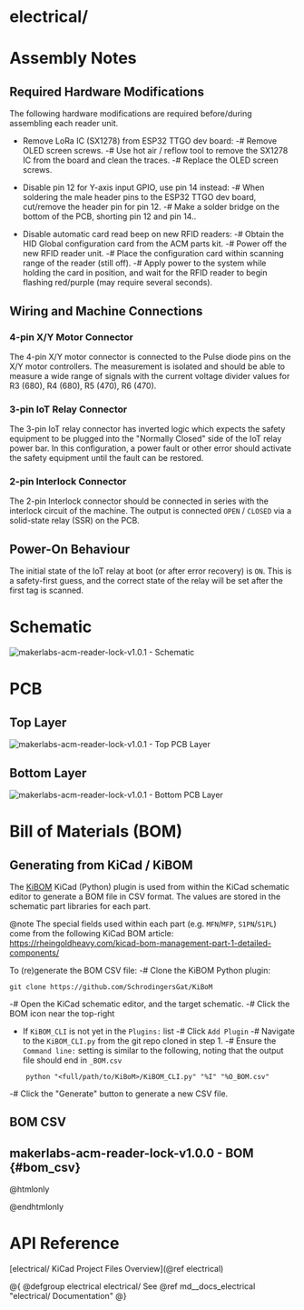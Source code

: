 electrical/
=========================================

# Assembly Notes
## Required Hardware Modifications
The following hardware modifications are required before/during assembling each
reader unit.

- Remove LoRa IC (SX1278) from ESP32 TTGO dev board:
  -# Remove OLED screen screws.
  -# Use hot air / reflow tool to remove the SX1278 IC from the board and clean
  the traces.
  -# Replace the OLED screen screws.

- Disable pin 12 for Y-axis input GPIO, use pin 14 instead:
  -# When soldering the male header pins to the ESP32 TTGO dev board, cut/remove
  the header pin for pin 12.
  -# Make a solder bridge on the bottom of the PCB, shorting pin 12 and pin 14..

- Disable automatic card read beep on new RFID readers:
  -# Obtain the HID Global configuration card from the ACM parts kit.
  -# Power off the new RFID reader unit.
  -# Place the configuration card within scanning range of the reader (still off).
  -# Apply power to the system while holding the card in position, and wait for
  the RFID reader to begin flashing red/purple (may require several seconds).

## Wiring and Machine Connections
### 4-pin X/Y Motor Connector
The 4-pin X/Y motor connector is connected to the Pulse diode pins on the X/Y
motor controllers. The measurement is isolated and should be able to measure a
wide range of signals with the current voltage divider values for R3 (680),
R4 (680), R5 (470), R6 (470).

### 3-pin IoT Relay Connector
The 3-pin IoT relay connector has inverted logic which expects the safety
equipment to be plugged into the "Normally Closed" side of the IoT relay power
bar. In this configuration, a power fault or other error should activate the
safety equipment until the fault can be restored.

### 2-pin Interlock Connector
The 2-pin Interlock connector should be connected in series with the interlock
circuit of the machine. The output is connected `OPEN` / `CLOSED` via a
solid-state relay (SSR) on the PCB.

## Power-On Behaviour
The initial state of the IoT relay at boot (or after error recovery) is `ON`.
This is a safety-first guess, and the correct state of the relay will be set
after the first tag is scanned.

# Schematic

![makerlabs-acm-reader-lock-v1.0.1 - Schematic](makerlabs-acm-reader-lock_v1.0.1_schematic.png)

# PCB

## Top Layer
![makerlabs-acm-reader-lock-v1.0.1 - Top PCB Layer](makerlabs-acm-reader-lock_v1.0.1_pcb_top.png)

## Bottom Layer
![makerlabs-acm-reader-lock-v1.0.1 - Bottom PCB Layer](makerlabs-acm-reader-lock_v1.0.1_pcb_bottom.png)

# Bill of Materials (BOM)

## Generating from KiCad / KiBOM
The [KiBOM](https://github.com/SchrodingersGat/KiBOM) KiCad (Python) plugin is
used from within the KiCad schematic editor to generate a BOM file in CSV
format. The values are stored in the schematic part libraries for each part.

@note The special fields used within each part (e.g. `MFN`/`MFP`, `S1PN`/`S1PL`)
come from the following KiCad BOM article:
https://rheingoldheavy.com/kicad-bom-management-part-1-detailed-components/

To (re)generate the BOM CSV file:
-# Clone the KiBOM Python plugin:
```
git clone https://github.com/SchrodingersGat/KiBoM
```
-# Open the KiCad schematic editor, and the target schematic.
-# Click the BOM icon near the top-right
  - If `KiBOM_CLI` is not yet in the `Plugins:` list
    -# Click `Add Plugin`
    -# Navigate to the `KiBOM_CLI.py` from the git repo cloned in step 1.
    -# Ensure the `Command line:` setting is similar to the following, noting
    that the output file should end in `_BOM.csv`
```
    python "<full/path/to/KiBoM>/KiBOM_CLI.py" "%I" "%O_BOM.csv"
```
-# Click the "Generate" button to generate a new CSV file.

## BOM CSV

## makerlabs-acm-reader-lock-v1.0.0 - BOM {#bom_csv}

@htmlonly
<style>
#doc-content table {
  border-collapse: collapse;
  border: 2px black solid;
  font: 12px sans-serif;
}

#doc-content td {
  border: 1px black solid;
  padding: 5px;
}
</style>

<script type="text/javascript" src="https://d3js.org/d3.v3.min.js">
</script>

<script type="text/javascript" charset="utf-8">
d3.text("./makerlabs-acm-reader-lock_v1.0.0_BOM.csv", function(data) {
  var parsedCSV = d3.csv.parseRows(data);

  var container = d3.select("#bom_csv")
    .append("table")

    .selectAll("tr")
      .data(parsedCSV).enter()
      .append("tr")

    .selectAll("td")
      .data(function(d) { return d; }).enter()
      .append("td")
      .text(function(d) { return d; });
});
</script>
@endhtmlonly

# API Reference
[electrical/ KiCad Project Files Overview](@ref electrical)

@{
@defgroup electrical electrical/
See @ref md__docs_electrical "electrical/ Documentation"
@}
